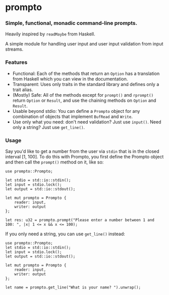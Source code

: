 # prompto
### Simple, functional, monadic command-line prompts.
Heavily inspired by `readMaybe` from Haskell.

A simple module for handling user input and user input validation from input streams.

### Features
* Functional: Each of the methods that return an `Option` has a translation from Haskell
    which you can view in the documentation.
* Transparent: Uses only traits in the standard library and defines only a trait alias.
* (Mostly) Safe: All of the methods except for `prompt()` and `rprompt()` return `Option` or `Result`, and use
    the chaining methods on `Option` and `Result`.
* Usable beyond stdio: You can define a `Prompto` object for any combination of objects that implement `BufRead` and `Write`.
* Use only what you need: don't need validation? Just use `input()`. Need only a string? Just use `get_line()`.

### Usage

Say you'd like to get a number from the user via `stdin` that is in the closed interval [1, 100].
To do this with Prompto, you first define the Prompto object and then call the `prompt()` method on it, like so:
```no_run
use prompto::Prompto;

let stdio = std::io::stdin();
let input = stdio.lock();
let output = std::io::stdout();

let mut prompto = Prompto {
    reader: input,
    writer: output
};

let res: u32 = prompto.prompt("Please enter a number between 1 and 100: ", |x| 1 <= x && x <= 100);
```
If you only need a string, you can use `get_line()` instead:
```no_run
use prompto::Prompto;
let stdio = std::io::stdin();
let input = stdio.lock();
let output = std::io::stdout();

let mut prompto = Prompto {
    reader: input,
    writer: output
};

let name = prompto.get_line("What is your name? ").unwrap();
```
